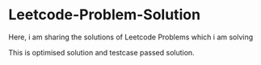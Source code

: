 # Leetcode-Problem-Solution
Here, i am sharing the solutions of Leetcode Problems which i am solving


This is optimised solution and testcase passed solution.
